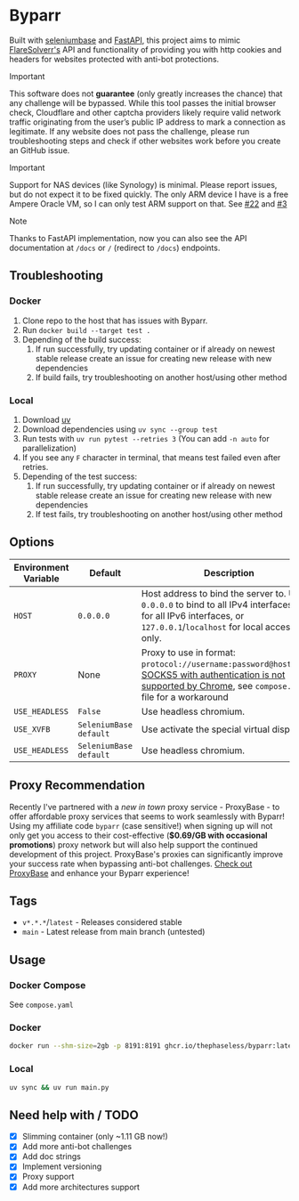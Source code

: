 # Byparr

Built with [seleniumbase](https://seleniumbase.io/) and [FastAPI](https://fastapi.tiangolo.com), this project aims to mimic [FlareSolverr's](https://github.com/FlareSolverr/FlareSolverr) API and functionality of providing you with http cookies and headers for websites protected with anti-bot protections.

> [!IMPORTANT]
> This software does not **guarantee** (only greatly increases the chance) that any challenge will be bypassed. While this tool passes the initial browser check, Cloudflare and other captcha providers likely require valid network traffic originating from the user’s public IP address to mark a connection as legitimate. If any website does not pass the challenge, please run troubleshooting steps and check if other websites work before you create an GitHub issue.

> [!IMPORTANT]
> Support for NAS devices (like Synology) is minimal. Please report issues, but do not expect it to be fixed quickly. The only ARM device I have is a free Ampere Oracle VM, so I can only test ARM support on that. See [#22](https://github.com/ThePhaseless/Byparr/issues/22) and [#3](https://github.com/ThePhaseless/Byparr/issues/3)

> [!NOTE]
> Thanks to FastAPI implementation, now you can also see the API documentation at `/docs` or `/` (redirect to `/docs`) endpoints.

## Troubleshooting

### Docker

1. Clone repo to the host that has issues with Byparr.
2. Run `docker build --target test .`
3. Depending of the build success:
   1. If run successfully, try updating container or if already on newest stable release create an issue for creating new release with new dependencies
   2. If build fails, try troubleshooting on another host/using other method

### Local

1. Download [uv](https://docs.astral.sh/uv/getting-started/installation/)
2. Download dependencies using `uv sync --group test`
3. Run tests with `uv run pytest --retries 3` (You can add `-n auto` for parallelization)
4. If you see any `F` character in terminal, that means test failed even after retries.
5. Depending of the test success:
   1. If run successfully, try updating container or if already on newest stable release create an issue for creating new release with new dependencies
   2. If test fails, try troubleshooting on another host/using other method

## Options

| Environment Variable | Default                | Description                                                                                                                                                                                                                                                                                    |
|----------------------|------------------------|------------------------------------------------------------------------------------------------------------------------------------------------------------------------------------------------------------------------------------------------------------------------------------------------|
| `HOST`               | `0.0.0.0`              | Host address to bind the server to. Use `0.0.0.0` to bind to all IPv4 interfaces, `::` for all IPv6 interfaces, or `127.0.0.1`/`localhost` for local access only.                                                                                                                              |
| `PROXY`              | None                   | Proxy to use in format: `protocol://username:password@host:port`. [SOCKS5 with authentication is not supported by Chrome](https://stackoverflow.com/questions/75602916/connection-to-private-proxy-socks5-with-chrome-webrequest-onauthrequired-and), see `compose.yaml` file for a workaround |
| `USE_HEADLESS`       | `False`                | Use headless  chromium.                                                                                                                                                                                                                                                                        |
| `USE_XVFB`           | `SeleniumBase default` | Use activate the special virtual display.                                                                                                                                                                                                                                                      |
| `USE_HEADLESS`       | `SeleniumBase default` | Use headless  chromium.                                                                                                                                                                                                                                                                        |

## Proxy Recommendation

Recently I've partnered with a *new in town* proxy service - ProxyBase - to offer affordable proxy services that seems to work seamlessly with Byparr! Using my affiliate code `byparr` (case sensitive!) when signing up will not only get you access to their cost-effective (**$0.69/GB with occasional promotions**) proxy network but will also help support the continued development of this project. ProxyBase's proxies can significantly improve your success rate when bypassing anti-bot challenges. [Check out ProxyBase](https://client.proxybase.org/signup?ref=byparr
) and enhance your Byparr experience!

## Tags

- `v*.*.*`/`latest` - Releases considered stable
- `main` - Latest release from main branch (untested)

## Usage

### Docker Compose

See `compose.yaml`

### Docker

```bash
docker run --shm-size=2gb -p 8191:8191 ghcr.io/thephaseless/byparr:latest
```

### Local

```bash
uv sync && uv run main.py
```

## Need help with / TODO

- [x] Slimming container (only ~1.11 GB now!)
- [x] Add more anti-bot challenges
- [x] Add doc strings
- [x] Implement versioning
- [x] Proxy support
- [x] Add more architectures support
